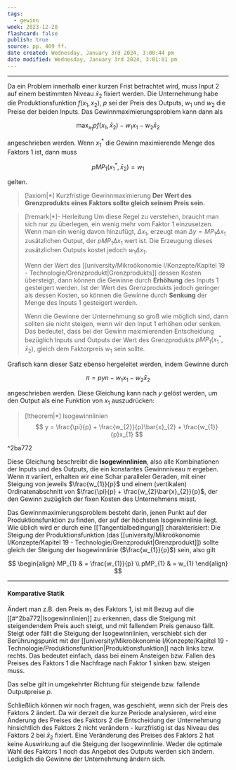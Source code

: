 ```yaml
---
tags:
  - gewinn
week: 2023-12-20
flashcard: false
publish: true
source: pp. 409 ff.
date created: Wednesday, January 3rd 2024, 3:00:44 pm
date modified: Wednesday, January 3rd 2024, 3:01:01 pm
---
```

***

Da ein Problem innerhalb einer kurzen Frist betrachtet wird, muss Input 2 auf einem bestimmten Niveau $\bar{x}_{2}$ fixiert werden. Die Unternehmung habe die Produktionsfunktion $f(x_{1},x_{2})$, $p$ sei der Preis des Outputs, $w_{1}$ und $w_{2}$ die Preise der beiden Inputs. Das Gewinnmaximierungsproblem kann dann als

$$
\max_{x_{1}} pf(x_{1}, \bar{x}_{2}) - w_{1}x_{1}-w_{2}\bar{x}_{2}
$$

angeschrieben werden.
Wenn $x_{1}^{*}$ die Gewinn maximierende Menge des Faktors 1 ist, dann muss

$$
pMP_{1}(x_{1}^{*},\bar{x}_{2})=w_{1}
$$

gelten.

> [!axiom|*] Kurzfristige Gewinnmaximierung
> **Der Wert des Grenzprodukts eines Faktors sollte gleich seinem Preis sein.**

> [!remark|*]- Herleitung
> Um diese Regel zu verstehen, braucht man sich nur zu überlegen, ein wenig mehr vom Faktor 1 einzusetzen. Wenn man ein wenig davon hinzufügt, $\Delta x_{1}$, erzeugt man $\Delta y = MP_{1}\Delta x_{1}$ zusätzlichen Output, der $pMP_{1}\Delta x_{1}$ wert ist. Die Erzeugung dieses zusätzlichen Outputs kostet jedoch $w_{1}\Delta x_{1}$.
> 
> Wenn der Wert des [[university/Mikroökonomie I/Konzepte/Kapitel 19 - Technologie/Grenzprodukt|Grenzprodukts]] dessen Kosten übersteigt, dann können die Gewinne durch **Erhöhung** des Inputs 1 gesteigert werden. Ist der Wert des Grenzprodukts jedoch geringer als dessen Kosten, so können die Gewinne durch **Senkung** der Menge des Inputs 1 gesteigert werden.
> 
> Wenn die Gewinne der Unternehmung so groß wie möglich sind, dann sollten sie nicht steigen, wenn wir den Input 1 erhöhen oder senken. Das bedeutet, dass bei der Gewinn maximierenden Entscheidung bezüglich Inputs und Outputs der Wert des Grenzprodukts $pMP_{1}(x_{1}^{*},\bar{x}_{2})$, gleich dem Faktorpreis $w_{1}$ sein sollte.

Grafisch kann dieser Satz ebenso hergeleitet werden, indem Gewinne durch

$$
\pi = pyn-w_{1}x_{1} - w_{2}\bar{x}_{2}
$$

angeschrieben werden. Diese Gleichung kann nach $y$ gelöst werden, um den Output als eine Funktion von $x_{1}$ auszudrücken:

> [!theorem|*] Isogewinnlinien
> $$
> y = \frac{\pi}{p} + \frac{w_{2}}{p}\bar{x}_{2} + \frac{w_{1}}{p}x_{1}
> $$

^2ba772

Diese Gleichung beschreibt die **Isogewinnlinien**, also alle Kombinationen der Inputs und des Outputs, die ein konstantes Gewinnniveau $\pi$ ergeben. Wenn $\pi$ variiert, erhalten wir eine Schar paralleler Geraden, mit einer Steigung von jeweils $\frac{w_{1}}{p}$ und einem (vertikalen) Ordinatenabschnitt von
$\frac{\pi}{p} + \frac{w_{2}\bar{x}_{2}}{p}$, der den Gewinn zuzüglich der fixen Kosten des Unternehmens misst.

Das Gewinnmaximierungsproblem besteht darin, jenen Punkt auf der Produktionsfunktion zu finden, der auf der höchsten Isogewinnlinie liegt. Wie üblich wird er durch eine [[Tangentialbedingung]] charakterisiert: Die Steigung der Produktionsfunktion (das [[university/Mikroökonomie I/Konzepte/Kapitel 19 - Technologie/Grenzprodukt|Grenzprodukt]]) sollte gleich der Steigung der Isogewinnlinie ($\frac{w_{1}}{p}$) sein, also gilt

$$
\begin{align}
 MP_{1} &  = \frac{w_{1}}{p} \\
 pMP_{1} &  = w_{1}
\end{align}
$$

***
#### Komparative Statik

Ändert man z.B. den Preis $w_{1}$ des Faktors 1, ist mit Bezug auf die [[#^2ba772|Isogewinnlinien]] zu erkennen, dass die Steigung mit steigendendem Preis auch steigt, und mit fallendem Preis genauso fällt. Steigt oder fällt die Steigung der Isogewinnlinien, verschiebt sich der Berührungspunkt mit der [[university/Mikroökonomie I/Konzepte/Kapitel 19 - Technologie/Produktionsfunktion|Produktionsfunktion]] nach links bzw. rechts.
Das bedeutet einfach, dass bei einem Ansteigen bzw. Fallen des Preises des Faktors 1 die Nachfrage nach Faktor 1 sinken bzw. steigen muss.

Das selbe gilt in umgekehrter Richtung für steigende bzw. fallende Outputpreise $p$.

Schließlich können wir noch fragen, was geschieht, wenn sich der Preis des Faktors 2 ändert. Da wir derzeit die kurze Periode analysieren, wird eine Änderung des Preises des Faktors 2 die Entscheidung der Unternehmung hinsichtlich des Faktors 2 nicht verändern - kurzfristig ist das Niveau des Faktors 2 bei $\bar{x}_2$ fixiert. Eine Veränderung des Preises des Faktors 2 hat keine Auswirkung auf die Steigung der Isogewinnlinie. Weder die optimale Wahl des Faktors 1 noch das Angebot des Outputs werden sich ändern. Lediglich die Gewinne der Unternehmung ändern sich.